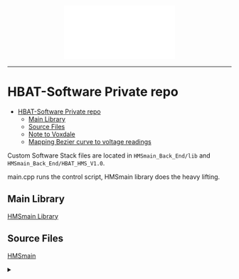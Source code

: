 <p align="center">
   <img width="250px" height="120px" title="HBAT Logo" src="img/logo.png">
</p>


---

# HBAT-Software Private repo

- [HBAT-Software Private repo](#hbat-software-private-repo)
	- [Main Library](#main-library)
	- [Source Files](#source-files)
	- [Note to Voxdale](#note-to-voxdale)
	- [Mapping Bezier curve to voltage readings](#mapping-bezier-curve-to-voltage-readings)

Custom Software Stack files are located in `HMSmain_Back_End/lib` and `HMSmain_Back_End/HBAT_HMS_V1.0`.

main.cpp runs the control script, HMSmain library does the heavy lifting.

## Main Library

[HMSmain Library](HMSmain_Back_End/lib/HMSmain)

## Source Files

[HMSmain](HMSmain_Back_End/HBAT_HMS_V1.0)

<details>
<summary></summary>

## Note to Voxdale

For this project, we need to map the discharge curve of the system, in order to present the user with an accurate representation of charge and discharge states.
The discharge curve of our battery system is not linear, therefor a basic linear percentage calculation will not work.

Below i have one strategy, this strategy is simple to implement, however has low accuracy and could be prone to error.

Take minimum voltage reading of just before esp32 stops functioning, then
take the max voltage reading of a freshly charged battery (or input source).
The product of this subtraction is then divided by the realtime measured voltage
and multiplied by 100.

```python
def percentage_calc:
 Vmin # minimum possible voltage for the load to function
 Vmax # maximum voltage of the battery when in a fully charged state
 Vreal # real-time measured voltage for the whole system (or the sum of all series connected cells individual readings)
 Vmin - Vmax = X

 x = (X / Vreal) * 100
 return x
```

An alternative approach is to correctly map the voltage readings. Such as the example below, however this must be done in real-time to present accurate data to the user, and for the software to take correct actions based on the data of this curve.

## Mapping Bezier curve to voltage readings

According to this paper: [PEMFC Discharge Curve](https://github.com/Prometheon-Technologies/HBAT-Software/blob/main/sustainability-12-08127-v2.pdf)
the discharge curve matches a very predictable Bezier curve.

![Curve](img/curve.png)

![Curve+Math](img/curve%2Bmath.png)

Currently, i am not able to correctly implement this approach into the software stack. Is Voxdale capable of doing this? Does voxdale have an alternative approach in mind?

My current thoughts were to map the voltage readings to an array, and set that array equal to the results of a mapping function containing the formula for the curve we wish to fit our data to.

[Top](#hbat-software-private-repo)

</details>
